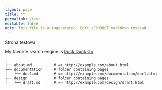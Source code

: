 ```yaml
---
layout: page
title: ""
permalink: /test
editable: false
note: This file is autogenerated. Edit /CONDUCT.markdown instead.
---
```


Strona testowa

My favorite search engine is [Duck Duck Go](https://duckduckgo.com).

```
.
├── about.md          # => http://example.com/about.html
├── documentation     # folder containing pages
│   └── doc1.md       # => http://example.com/documentation/doc1.html
├── design            # folder containing pages
│   └── draft.md      # => http://example.com/design/draft.html
```

